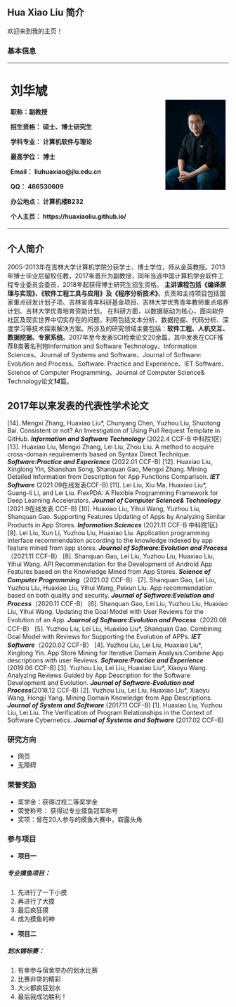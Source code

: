 ## Hua Xiao Liu 简介
欢迎来到我的主页！

### 基本信息
<table border="0">
  <tr>
    <td width="70%">
      <h1>刘华虓</h1>
      <p><b>职称：副教授</b></p>
      <p><b>招生资格：	硕士、博士研究生</b></p>
      <p><b>学科专业：	计算机软件与理论</b></p>
      <p><b>最高学位：	博士</b></p>
      <p><b>Email：	liuhuaxiao@jlu.edu.cn</b></p>
      <p><b>QQ：	466530609</b></p>
      <p><b>办公地点：	计算机楼B232</b></p>
      <p><b>个人主页：	https://huaxiaoliu.github.io/
</b></p>
    </td>
    <td width="80%">
      <img src="/Teacher Liu.jpg" width="100%">   
    </td>
  </tr>
</table>

## 个人简介
2005-2013年在吉林大学计算机学院分获学士、博士学位，师从金英教授。2013年博士毕业后留校任教，2017年晋升为副教授，同年当选中国计算机学会软件工程专业委员会委员，2018年起获得博士研究生招生资格。
**主讲课程包括《编译原理与实现》、《软件工程工具与应用》及《程序分析技术》**。负责和主持项目包括国家重点研发计划子项、吉林省青年科研基金项目、吉林大学优秀青年教师重点培养计划、吉林大学优青培育资助计划。
在科研方面，以数据驱动为核心，面向软件社区及现实世界中切实存在的问题，利用包括文本分析、数据挖掘、代码分析、深度学习等技术探索解决方案。所涉及的研究领域主要包括：**软件工程、人机交互、数据挖掘、专家系统**。2017年至今发表SCI检索论文20余篇，其中发表在CCF推荐B类著名刊物Information and Software Technology、Information Sciences、Journal of Systems and Software、Journal of Software: Evolution and Process、Software: Practice and Experience、IET Software、Science of Computer Programming、Journal of Computer Science& Technology论文***14***篇。


## 2017年以来发表的代表性学术论文
[14]. Mengxi Zhang, Huaxiao Liu*, Chunyang Chen, Yuzhou Liu, Shuotong Bai. Consistent or not? An Investigation of Using Pull Request Template in GitHub. ***Information and Software Technology*** (2022.4 CCF-B 中科院1区)
[13]. Huaxiao Liu, Mengxi Zhang, Lei Liu, Zhou Liu. A method to acquire cross-domain requirements based on Syntax Direct Technique. ***Software:Practice and Experience***  (2022.01 CCF-B)
[12]. Huaxiao Liu, Xinglong Yin, Shanshan Song, Shanquan Gao, Mengxi Zhang. Mining Detailed Information from Description for App Functions Comparison. ***IET Software***  (2021.09在线发表CCF-B)
[11]. Lei Liu, Xiu Ma, Huaxiao Liu*, Guang-li Li, and Lei Liu. FlexPDA: A Flexible Programming Framework for Deep Learning Accelerators. ***Journal of Computer Science& Technology***  (2021.9在线发表 CCF-B)
[10]. Huaxiao Liu, Yihui Wang, Yuzhou Liu, Shanquan Gao. Supporting Features Updating of Apps by Analyzing Similar Products in App Stores. ***Information Sciences*** (2021.11 CCF-B 中科院1区)
[9]. Lei Liu, Xun Li, Yuzhou Liu, Huaxiao Liu. Application programming interface recommendation according to the knowledge indexed by app feature mined from app stores. ***Journal of Software:Evolution and Process***（2021.11 CCF-B）
[8]. Shanquan Gao, Lei Liu, Yuzhou Liu, Huaxiao Liu, Yihui Wang. API Recommendation for the Development of Android App Features based on the Knowledge Mined from App Stores. ***Science of Computer Programming***（2021.02 CCF-B）
[7]. Shanquan Gao, Lei Liu, Yuzhou Liu, Huaxiao Liu, Yihui Wang, Peixun Liu. App recommendation based on both quality and security. ***Journal of Software:Evolution and Process***（2020.11 CCF-B）
[6]. Shanquan Gao, Lei Liu, Yuzhou Liu, Huaxiao Liu, Yihui Wang. Updating the Goal Model with User Reviews for the Evolution of an App. ***Journal of Software:Evolution and Process***（2020.08 CCF-B）
[5]. Yuzhou Liu, Lei Liu, Huaxiao Liu*, Shanquan Gao. Combining Goal Model with Reviews for Supporting the Evolution of APPs. ***IET Software***（2020.02 CCF-B）
[4]. Yuzhou Liu, Lei Liu, Huaxiao Liu*, Xinglong Yin. App Store Mining for Iterative Domain Analysis:Combine App descriptions with user Reviews. ***Software:Practice and Experience*** (2019.06 CCF-B)
[3]. Yuzhou Liu, Lei Liu, Huaxiao Liu*, Xiaoyu Wang. Analyzing Reviews Guided by App Description for the Software Development and Evolution. ***Journal of Software-Evolution and Process***(2018.12 CCF-B) 
[2]. Yuzhou Liu, Lei Liu, Huaxiao Liu*, Xiaoyu Wang, Hongji Yang. Mining Domain Knowledge from App Descriptions. ***Journal of System and Software*** (2017.11 CCF-B)
[1]. Huaxiao Liu, Yuzhou Liu, Lei Liu. The Verification of Program Relationships in the Context of Software Cybernetics. ***Journal of Systems and Software*** (2017.02 CCF-B)


### 研究方向
- 网页
- 无障碍

### 荣誉奖励
- 奖学金：获得过校二等奖学金
- 荣誉称号： 获得过专业摸鱼冠军称号
- 奖项：曾在20人参与的摸鱼大赛中，崭露头角

### 参与项目
- **项目一**
##### 专业摸鱼项目：
1. 先进行了一下小摸
2. 再进行了大摸
3. 最后疯狂摸
4. 成为摸鱼的神
- **项目二**
##### 划水锦标赛：
1. 有幸参与宿舍举办的划水比赛
2. 比赛非常的精彩
3. 大火都疯狂划水
4. 最后我成功胜利！
